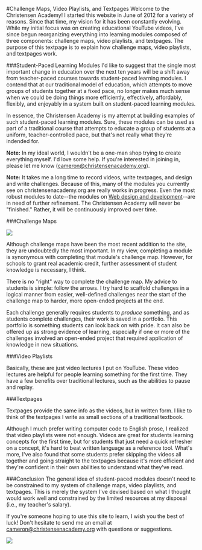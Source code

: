#Challenge Maps, Video Playlists, and Textpages
Welcome to the Christensen Academy! I started this website in June of 2012 for a variety of reasons. Since that time, my vision for it has been constantly evolving. While my initial focus was on creating educational YouTube videos, I've since begun reorganizing everything into learning modules composed of three components: challenge maps, video playlists, and textpages. The purpose of this textpage is to explain how challenge maps, video playlists, and textpages work.

###Student-Paced Learning Modules
I'd like to suggest that the single most important change in education over the next ten years will be a shift away from teacher-paced courses towards student-paced learning modules. I contend that at our traditional model of education, which attempts to move groups of students together at a fixed pace, no longer makes much sense when we could be doing things more efficiently, effectively, affordably, flexibly, and enjoyably in a system built on student-paced learning modules.

In essence, the Christensen Academy is my attempt at building examples of such student-paced learning modules. Sure, these modules can be used as part of a traditional course that attempts to educate a group of students at a uniform, teacher-controlled pace, but that's not really what they're indended for.

**Note:** In my ideal world, I wouldn't be a one-man shop trying to create everything myself. I'd love some help. If you're interested in joining in, please let me know (cameron@christensenacademy.org).

**Note:** It takes me a long time to record videos, write textpages, and design and write challenges. Because of this, many of the modules you currently see on christensenacademy.org are really works in progress. Even the most robust modules to date--the modules on [Web design and development](http://christensenacademy.org/#html-basics)--are in need of further refinement. The Christensen Academy will never be "finished." Rather, it will be continuously improved over time.

###Challenge Maps

![](http://christensenacademy.org/modules/how-to-use-this-site/textpages/challenge-map.png)

Although challenge maps have been the most recent addition to the site, they are undoubtedly the most important. In my view, completing a module is synonymous with completing that module's challenge map. However, for schools to grant real academic credit, further assessment of student knowledge is necessary, I think.

There is no "right" way to complete the challenge map. My advice to students is simple: follow the arrows. I try hard to scaffold challenges in a logical manner from easier, well-defined challenges near the start of the challenge map to harder, more open-ended projects at the end.

Each challenge generally requires students to *produce* something, and as students complete challenges, their work is saved in a portfolio. This portfolio is something students can look back on with pride. It can also be offered up as strong evidence of learning, especially if one or more of the challenges involved an open-ended project that required application of knowledge in new situations.

###Video Playlists

Basically, these are just video lectures I put on YouTube. These video lectures are helpful for people learning something for the first time. They have a few benefits over traditional lectures, such as the abilities to pause and replay.

###Textpages

Textpages provide the same info as the videos, but in written form. I like to think of the textpages I write as small sections of a traditional textbook.

Although I much prefer writing computer code to English prose, I realized that video playlists were not enough. Videos are great for students learning concepts for the first time, but for students that just need a quick refresher on a concept, it's hard to beat written language as a reference tool. What's more, I've also found that some students prefer skipping the videos all together and going straight to the textpages because it's more efficient and they're confident in their own abilities to understand what they've read.

###Conclusion
The general idea of student-paced modules doesn't need to be constrained to my system of challenge maps, video playlists, and textpages. This is merely the system I've devised based on what I thought would work well and constrained by the limited resources at my disposal (i.e., my teacher's salary).

If you're someone hoping to use this site to learn, I wish you the best of luck! Don't hesitate to send me an email at cameron@christensenacademy.org with questions or suggestions.

![](http://christensenacademy.org/img/signature.png)
